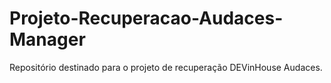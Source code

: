 # Projeto-Recuperacao-Audaces-Manager
Repositório destinado para o projeto de recuperação DEVinHouse Audaces.
